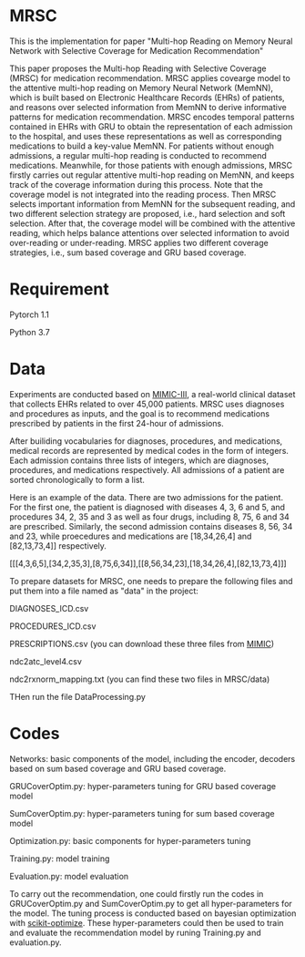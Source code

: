 # MRSC

This is the implementation for paper "Multi-hop Reading on Memory Neural Network with Selective Coverage for Medication Recommendation"

This paper proposes the Multi-hop Reading with Selective Coverage (MRSC) for medication recommendation. MRSC applies covearge model to the attentive multi-hop reading on Memory Neural Network (MemNN), which is built based on Electronic Healthcare Records (EHRs) of patients, and reasons over selected information from MemNN to derive informative patterns for medication recommendation. MRSC encodes temporal patterns contained in EHRs with GRU to obtain the representation of each admission to the hospital, and uses these representations as well as corresponding medications to build a key-value MemNN. For patients without enough admissions, a regular multi-hop reading is conducted to recommend medications. Meanwhile, for those patients with enough admissions, MRSC firstly carries out regular attentive multi-hop reading on MemNN, and keeps track of the coverage information during this process. Note that the coverage model is not integrated into the reading process. Then MRSC selects important information from MemNN for the subsequent reading, and two different selection strategy are proposed, i.e., hard selection and soft selection. After that, the coverage model will be combined with the attentive reading, which helps balance attentions over selected information to avoid over-reading or under-reading. MRSC applies two different coverage strategies, i.e., sum based coverage and GRU based coverage.

# Requirement
Pytorch 1.1

Python 3.7

# Data
Experiments are conducted based on [MIMIC-III](https://mimic.physionet.org), a real-world clinical dataset that collects EHRs related to over 45,000 patients. MRSC uses diagnoses and procedures as inputs, and the goal is to recommend medications prescribed by patients in the first 24-hour of admissions.

After builiding vocabularies for diagnoses, procedures, and medications, medical records are represented by medical codes in the form of integers. Each admission contains three lists of integers, which are diagnoses, procedures, and medications respectively. All admissions of a patient are sorted chronologically to form a list. 

Here is an example of the data. There are two admissions for the patient. For the first one, the patient is diagnosed with diseases 4, 3, 6 and 5, and procedures 34, 2, 35 and 3 as well as four drugs, including 8, 75, 6 and 34 are prescribed. Similarly, the second admission contains diseases 8, 56, 34 and 23, while proecedures and medications are \[18,34,26,4\] and \[82,13,73,4\]\] respectively.

\[\[\[4,3,6,5\],\[34,2,35,3\],\[8,75,6,34\]\],\[\[8,56,34,23\],\[18,34,26,4\],\[82,13,73,4\]\]\]

To prepare datasets for MRSC, one needs to prepare the following files and put them into a file named as "data" in the project:

DIAGNOSES_ICD.csv

PROCEDURES_ICD.csv

PRESCRIPTIONS.csv (you can download these three files from [MIMIC](https://mimic.mit.edu))

ndc2atc_level4.csv

ndc2rxnorm_mapping.txt (you can find these two files in MRSC/data)

THen run the file DataProcessing.py

# Codes

Networks: basic components of the model, including the encoder, decoders based on sum based coverage and GRU based coverage.

GRUCoverOptim.py: hyper-parameters tuning for GRU based coverage model

SumCoverOptim.py: hyper-parameters tuning for sum based coverage model

Optimization.py: basic components for hyper-parameters tuning

Training.py: model training

Evaluation.py: model evaluation

To carry out the recommendation, one could firstly run the codes in GRUCoverOptim.py and SumCoverOptim.py to get all hyper-parameters for the model. The tuning process is conducted based on bayesian optimization with [scikit-optimize](https://github.com/scikit-optimize/scikit-optimize). These hyper-parameters could then be used to train and evaluate the recommendation model by runing Training.py and evaluation.py.
